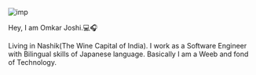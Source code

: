 ![imp](https://github.com/omkarjoshihere/omkarjoshihere/assets/97440357/a4cf4bce-5ec6-47d3-b854-b05f4d02873f)

Hey, I am Omkar Joshi.💻🎧

Living in Nashik(The Wine Capital of India). 
I work as a Software Engineer with Bilingual skills of Japanese language. Basically I am a Weeb and fond of Technology. 
